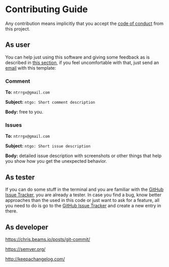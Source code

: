 # Contributing Guide

Any contribution means implicitly that you accept the [code of conduct](CODE_OF_CONDUCT.md)
from this project.

## As user

You can help just using this software and giving some feedback as is described
in [this section](#as-tester), if you feel uncomfortable with that, just send
an [email](mailto:ntrrgx@gmail.com?Subject=ntgo:%20) with this template:

### Comment

**To:** `ntrrgx@gmail.com`

**Subject:** `ntgo: Short comment description`

**Body:** free to you.

### Issues

**To:** `ntrrgx@gmail.com`

**Subject:** `ntgo: Short issue description`

**Body:** detailed issue description with screenshots or other things that help
you show how you get the unexpected behavior.

## As tester

[GitHub Issue Tracker]: https://github.com/ntrrg/ntgo/issues

If you can do some stuff in the terminal and you are familiar with the
[GitHub Issue Tracker][], you are already a tester. In case you find a bug,
know better approaches than the used in this code or just want to ask for a
feature, all you need to do is go to the [GitHub Issue Tracker][] and create a
new entry in there.

## As developer

<https://chris.beams.io/posts/git-commit/>

<https://semver.org/>

<http://keepachangelog.com/>

